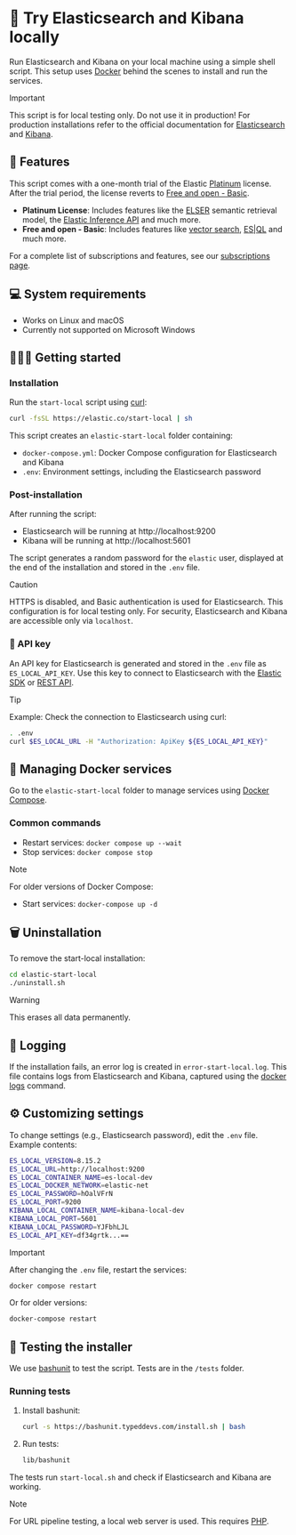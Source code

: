# 🚀 Try Elasticsearch and Kibana locally

Run Elasticsearch and Kibana on your local machine using a simple shell script. This setup uses [Docker](https://www.docker.com/) behind the scenes to install and run the services.

> [!IMPORTANT]  
> This script is for local testing only. Do not use it in production!
> For production installations refer to the official documentation for [Elasticsearch](https://www.elastic.co/downloads/elasticsearch) and [Kibana](https://www.elastic.co/downloads/kibana).

## 🌟 Features

This script comes with a one-month trial of the Elastic [Platinum](https://www.elastic.co/subscriptions) license.
After the trial period, the license reverts to [Free and open - Basic](https://www.elastic.co/subscriptions).

- **Platinum License**: Includes features like the [ELSER](https://www.elastic.co/guide/en/machine-learning/current/ml-nlp-elser.html) semantic retrieval model, the [Elastic Inference API](https://www.elastic.co/guide/en/elasticsearch/reference/current/inference-apis.html) and much more.
- **Free and open - Basic**: Includes features like [vector search](https://www.elastic.co/what-is/vector-search), [ES|QL](https://www.elastic.co/guide/en/elasticsearch/reference/current/esql.html) and much more.

For a complete list of subscriptions and features, see our [subscriptions page](https://www.elastic.co/subscriptions).

## 💻 System requirements

- Works on Linux and macOS
- Currently not supported on Microsoft Windows 

## 🏃‍♀️‍➡️ Getting started

### Installation

Run the `start-local` script using [curl](https://curl.se/):

```bash
curl -fsSL https://elastic.co/start-local | sh
```

This script creates an `elastic-start-local` folder containing:
- `docker-compose.yml`: Docker Compose configuration for Elasticsearch and Kibana
- `.env`: Environment settings, including the Elasticsearch password

### Post-installation

After running the script:
- Elasticsearch will be running at http://localhost:9200
- Kibana will be running at http://localhost:5601

The script generates a random password for the `elastic` user, displayed at the end of the installation and stored in the `.env` file.

> [!CAUTION]
> HTTPS is disabled, and Basic authentication is used for Elasticsearch. This configuration is for local testing only. For security, Elasticsearch and Kibana are accessible only via `localhost`.

### 🔑 API key

An API key for Elasticsearch is generated and stored in the `.env` file as `ES_LOCAL_API_KEY`. Use this key to connect to Elasticsearch with the [Elastic SDK](https://www.elastic.co/guide/en/elasticsearch/client) or [REST API](https://www.elastic.co/guide/en/elasticsearch/reference/current/rest-apis.html).

> [!TIP]
> Example: Check the connection to Elasticsearch using curl:
> 
> ```bash
> . .env
> curl $ES_LOCAL_URL -H "Authorization: ApiKey ${ES_LOCAL_API_KEY}"
> ```

## 🐳 Managing Docker services

Go to the `elastic-start-local` folder to manage services using [Docker Compose](https://docs.docker.com/reference/cli/docker/compose/).

### Common commands

- Restart services: `docker compose up --wait`
- Stop services: `docker compose stop`

> [!NOTE]
> For older versions of Docker Compose:
> - Start services: `docker-compose up -d`

## 🗑️ Uninstallation

To remove the start-local installation:

```bash
cd elastic-start-local
./uninstall.sh
```

> [!WARNING]  
> This erases all data permanently.

## 📝 Logging

If the installation fails, an error log is created in `error-start-local.log`. This file contains logs from Elasticsearch and Kibana, captured using the [docker logs](https://docs.docker.com/reference/cli/docker/container/logs/) command.

## ⚙️ Customizing settings

To change settings (e.g., Elasticsearch password), edit the `.env` file. Example contents:

```bash
ES_LOCAL_VERSION=8.15.2
ES_LOCAL_URL=http://localhost:9200
ES_LOCAL_CONTAINER_NAME=es-local-dev
ES_LOCAL_DOCKER_NETWORK=elastic-net
ES_LOCAL_PASSWORD=hOalVFrN
ES_LOCAL_PORT=9200
KIBANA_LOCAL_CONTAINER_NAME=kibana-local-dev
KIBANA_LOCAL_PORT=5601
KIBANA_LOCAL_PASSWORD=YJFbhLJL
ES_LOCAL_API_KEY=df34grtk...==
```

> [!IMPORTANT]
> After changing the `.env` file, restart the services:
> ```bash
> docker compose restart
> ```
> 
> Or for older versions:
> ```bash
> docker-compose restart
> ```

## 🧪 Testing the installer

We use [bashunit](https://bashunit.typeddevs.com/) to test the script. Tests are in the `/tests` folder.

### Running tests

1. Install bashunit:
   ```bash
   curl -s https://bashunit.typeddevs.com/install.sh | bash
   ```

2. Run tests:
   ```bash
   lib/bashunit
   ```

The tests run `start-local.sh` and check if Elasticsearch and Kibana are working.

> [!NOTE]
> For URL pipeline testing, a local web server is used. This requires [PHP](https://www.php.net/).